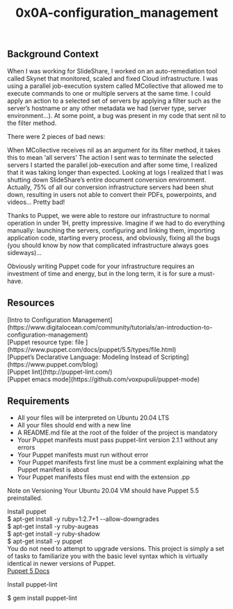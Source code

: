 <center><h1>0x0A-configuration_management</h1></center>
<br>
<h2>Background Context</h2>
<p>When I was working for SlideShare, I worked on an auto-remediation tool called Skynet that monitored, scaled and fixed Cloud infrastructure. I was using a parallel job-execution system called MCollective that allowed me to execute commands to one or multiple servers at the same time. I could apply an action to a selected set of servers by applying a filter such as the server’s hostname or any other metadata we had (server type, server environment…). At some point, a bug was present in my code that sent nil to the filter method.

There were 2 pieces of bad news:

When MCollective receives nil as an argument for its filter method, it takes this to mean ‘all servers’
The action I sent was to terminate the selected servers
I started the parallel job-execution and after some time, I realized that it was taking longer than expected. Looking at logs I realized that I was shutting down SlideShare’s entire document conversion environment. Actually, 75% of all our conversion infrastructure servers had been shut down, resulting in users not able to convert their PDFs, powerpoints, and videos… Pretty bad!

Thanks to Puppet, we were able to restore our infrastructure to normal operation in under 1H, pretty impressive. Imagine if we had to do everything manually: launching the servers, configuring and linking them, importing application code, starting every process, and obviously, fixing all the bugs (you should know by now that complicated infrastructure always goes sideways)…

Obviously writing Puppet code for your infrastructure requires an investment of time and energy, but in the long term, it is for sure a must-have.
</p>
<h2>Resources</h2>
[Intro to Configuration Management](https://www.digitalocean.com/community/tutorials/an-introduction-to-configuration-management)<br>
[Puppet resource type: file ](https://www.puppet.com/docs/puppet/5.5/types/file.html)<br>
[Puppet’s Declarative Language: Modeling Instead of Scripting](https://www.puppet.com/blog)<br>
[Puppet lint](http://puppet-lint.com/)<br>
[Puppet emacs mode](https://github.com/voxpupuli/puppet-mode)<br>
<h2>Requirements</h2>
<ul>
<li>All your files will be interpreted on Ubuntu 20.04 LTS </li>
<li>All your files should end with a new line </li>
<li>A README.md file at the root of the folder of the project is mandatory </li>
<li>Your Puppet manifests must pass puppet-lint version 2.1.1 without any errors </li>
<li>Your Puppet manifests must run without error </li>
<li>Your Puppet manifests first line must be a comment explaining what the Puppet manifest is about </li>
<li>Your Puppet manifests files must end with the extension .pp </li>
</ul>
<p>
Note on Versioning
Your Ubuntu 20.04 VM should have Puppet 5.5 preinstalled.

Install puppet
<br>
$ apt-get install -y ruby=1:2.7+1 --allow-downgrades<br>
$ apt-get install -y ruby-augeas<br>
$ apt-get install -y ruby-shadow<br>
$ apt-get install -y puppet<br>
You do not need to attempt to upgrade versions. This project is simply a set of tasks to familiarize you with the basic level syntax which is virtually identical in newer versions of Puppet.
<br>
[Puppet 5 Docs](https://www.puppet.com/docs/puppet/5.5/puppet_index.html)<br>
<p>Install puppet-lint</p>
$ gem install puppet-lint

